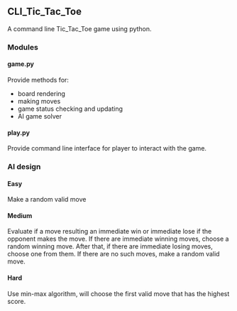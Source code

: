 ## CLI_Tic_Tac_Toe
A command line Tic_Tac_Toe game using python.

### Modules
#### game.py
Provide methods for:
* board rendering
* making moves
* game status checking and updating
* AI game solver

#### play.py
Provide command line interface for player to interact with the game.


### AI design
#### Easy
Make a random valid move

#### Medium
Evaluate if a move resulting an immediate win or immediate lose if the opponent makes the move.
If there are immediate winning moves, choose a random winning move.
After that, if there are immediate losing moves, choose one from them.
If there are no such moves, make a random valid move.

#### Hard
Use min-max algorithm, will choose the first valid move that has the highest score.

